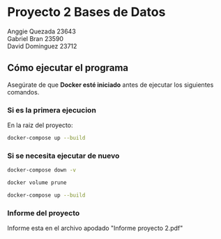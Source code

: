 # Proyecto 2 Bases de Datos  
Anggie Quezada 23643  
Gabriel Bran 23590  
David Dominguez 23712  

## Cómo ejecutar el programa

Asegúrate de que **Docker esté iniciado** antes de ejecutar los siguientes comandos.

### Si es la primera ejecucion

En la raiz del proyecto:  

```bash
docker-compose up --build
```

### Si se necesita ejecutar de nuevo

```bash
docker-compose down -v
```

```bash
docker volume prune
```

```bash
docker-compose up --build
```

### Informe del proyecto

Informe esta en el archivo apodado "Informe proyecto 2.pdf"